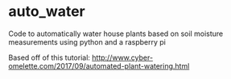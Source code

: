 # auto_water
Code to automatically water house plants based on soil moisture measurements using python and a raspberry pi

Based off of this tutorial: http://www.cyber-omelette.com/2017/09/automated-plant-watering.html
